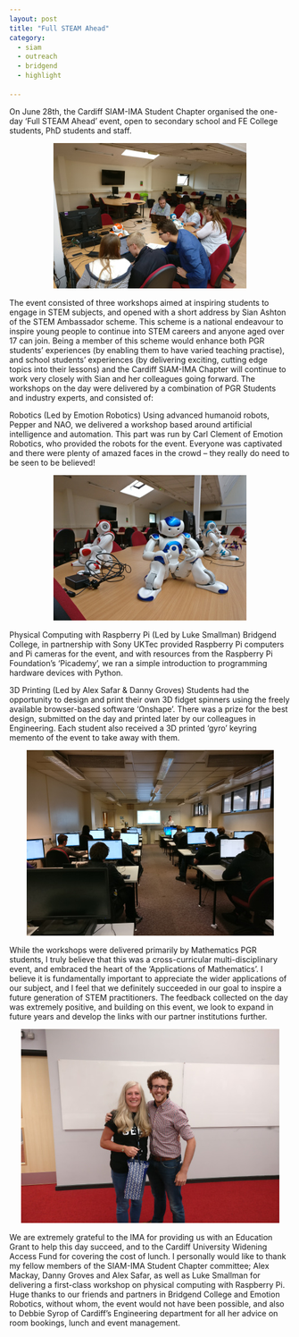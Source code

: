 ```yaml
---
layout: post
title: "Full STEAM Ahead"
category: 
  - siam
  - outreach
  - bridgend
  - highlight

---
```


On June 28th, the Cardiff SIAM-IMA Student Chapter organised the one-day ‘Full STEAM Ahead’ event, open to secondary school and FE College students, PhD students and staff.

<center><img src="/assets/FSAtop.jpg" alt="FSA Group Photo"/></center>

The event consisted of three workshops aimed at inspiring students to engage in STEM subjects, and opened with a short address by Sian Ashton of the STEM Ambassador scheme. This scheme is a national endeavour to inspire young people to continue into STEM careers and anyone aged over 17 can join. Being a member of this scheme would enhance both PGR students’ experiences (by enabling them to have varied teaching practise), and school students’ experiences (by delivering exciting, cutting edge topics into their lessons) and the Cardiff SIAM-IMA Chapter will continue to work very closely with Sian and her colleagues going forward. The workshops on the day were delivered by a combination of PGR Students and industry experts, and consisted of:

Robotics (Led by Emotion Robotics)
Using advanced humanoid robots, Pepper and NAO, we delivered a workshop based around artificial intelligence and automation. This part was run by Carl Clement of Emotion Robotics, who provided the robots for the event. Everyone was captivated and there were plenty of amazed faces in the crowd – they really do need to be seen to be believed!

<center><img src="/assets/FSArobots.jpg" alt="FSA Robots"/></center>

Physical Computing with Raspberry Pi (Led by Luke Smallman)
Bridgend College, in partnership with Sony UKTec provided Raspberry Pi computers and Pi cameras for the event, and with resources from the Raspberry Pi Foundation’s ‘Picademy’, we ran a simple introduction to programming hardware devices with Python.

3D Printing (Led by Alex Safar & Danny Groves)
Students had the opportunity to design and print their own 3D fidget spinners using the freely available browser-based software ‘Onshape’. There was a prize for the best design, submitted on the day and printed later by our colleagues in Engineering. Each student also received a 3D printed ‘gyro’ keyring memento of the event to take away with them.

<center><img src="/assets/FSA3d.jpg" alt="FSA 3D Workshop"/></center>

While the workshops were delivered primarily by Mathematics PGR students, I truly believe that this was a cross-curricular multi-disciplinary event, and embraced the heart of the ‘Applications of Mathematics’. I believe it is fundamentally important to appreciate the wider applications of our subject, and I feel that we definitely succeeded in our goal to inspire a future generation of STEM practitioners. The feedback collected on the day was extremely positive, and building on this event, we look to expand in future years and develop the links with our partner institutions further.

<center><img src="/assets/FSAsmcg.jpg" alt="FSA Scott & Claire"/></center>

We are extremely grateful to the IMA for providing us with an Education Grant to help this day succeed, and to the Cardiff University Widening Access Fund for covering the cost of lunch. I personally would like to thank my fellow members of the SIAM-IMA Student Chapter committee; Alex Mackay, Danny Groves and Alex Safar, as well as Luke Smallman for delivering a first-class workshop on physical computing with Raspberry Pi. Huge thanks to our friends and partners in Bridgend College and Emotion Robotics, without whom, the event would not have been possible, and also to Debbie Syrop of Cardiff’s Engineering department for all her advice on room bookings, lunch and event management.
